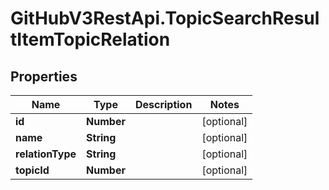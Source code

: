 # GitHubV3RestApi.TopicSearchResultItemTopicRelation

## Properties

Name | Type | Description | Notes
------------ | ------------- | ------------- | -------------
**id** | **Number** |  | [optional] 
**name** | **String** |  | [optional] 
**relationType** | **String** |  | [optional] 
**topicId** | **Number** |  | [optional] 


